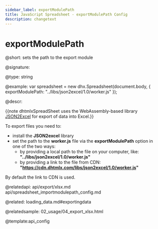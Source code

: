 ```yaml
---
sidebar_label: exportModulePath
title: JavaScript Spreadsheet - exportModulePath Config
description: changetext
---
```


# exportModulePath

@short: sets the path to the export module

@signature:

@type: string

@example:
var spreadsheet = new dhx.Spreadsheet(document.body, {
    exportModulePath: "../libs/json2excel/1.0/worker.js"
});

@descr:

{{note dhtmlxSpreadSheet uses the WebAssembly-based library [JSON2Excel](https://github.com/dhtmlx/json2excel) for export of data into Excel.}}

To export files you need to:

- install the **JSON2excel** library
- set the path to the **worker.js** file via the **exportModulePath** option in one of the two ways:
  - by providing a local path to the file on your computer, like: **"../libs/json2excel/1.0/worker.js"**
  - by providing a link to the file from CDN: **"https://cdn.dhtmlx.com/libs/json2excel/1.0/worker.js"**

By default the link to CDN is used.

@relatedapi:
api/export/xlsx.md
api/spreadsheet_importmodulepath_config.md

@related:
loading_data.md#exportingdata

@relatedsample:
02_usage/04_export_xlsx.html


@template:api_config